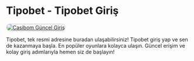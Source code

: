 # Tipobet - Tipobet Giriş

<a href="https://cutt.ly/Je07CnaE" title="Tıkla Siteye Git">
    <img src="https://r.resimlink.com/dR2Wz8qpyb_u.png" alt="Casibom Güncel Giriş" style="max-width: 100%; border: 2px solid #ddd; border-radius: 10px;">
</a>

Tipobet, tek resmi adresine buradan ulaşabilirsiniz! Tipobet giriş yap ve sen de kazanmaya başla. En popüler oyunlara kolayca ulaşın. Güncel erişim ve kolay giriş adımlarıyla hemen siz de başlayın!
